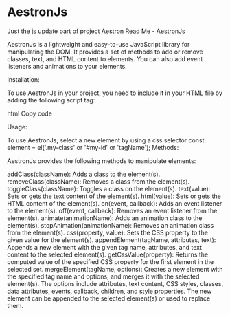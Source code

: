 # AestronJs
Just the js update part of  project Aestron
Read Me - AestronJs

AestronJs is a lightweight and easy-to-use JavaScript library for manipulating the DOM. It provides a set of methods to add or remove classes, text, and HTML content to elements. You can also add event listeners and animations to your elements.

Installation:

To use AestronJs in your project, you need to include it in your HTML file by adding the following script tag:

html
Copy code
<script src="aestron.js"></script>
Usage:

To use AestronJs, select a new element by using a css selector 
const element = el('.my-class' or '#my-id' or 'tagName'); 
Methods:

AestronJs provides the following methods to manipulate elements:

addClass(className): Adds a class to the element(s).
removeClass(className): Removes a class from the element(s).
toggleClass(className): Toggles a class on the element(s).
text(value): Sets or gets the text content of the element(s).
html(value): Sets or gets the HTML content of the element(s).
on(event, callback): Adds an event listener to the element(s).
off(event, callback): Removes an event listener from the element(s).
animate(animationName): Adds an animation class to the element(s).
stopAnimation(animationName): Removes an animation class from the element(s).
css(property, value): Sets the CSS property to the given value for the element(s).
appendElement(tagName, attributes, text): Appends a new element with the given tag name, attributes, and text content to the selected element(s).
getCssValue(property): Returns the computed value of the specified CSS property for the first element in the selected set.
mergeElement(tagName, options): Creates a new element with the specified tag name and options, and merges it with the selected element(s). The options include attributes, text content, CSS styles, classes, data attributes, events, callback, children, and style properties. The new element can be appended to the selected element(s) or used to replace them.
